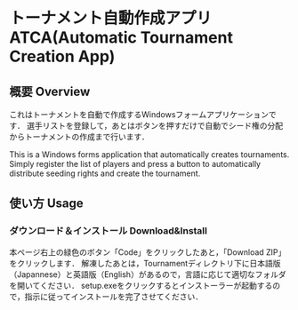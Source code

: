 # トーナメント自動作成アプリ ATCA(Automatic Tournament Creation App) 

## 概要 Overview
これはトーナメントを自動で作成するWindowsフォームアプリケーションです．
選手リストを登録して，あとはボタンを押すだけで自動でシード権の分配からトーナメントの作成まで行います．

This is a Windows forms application that automatically creates tournaments.
Simply register the list of players and press a button to automatically distribute seeding rights and create the tournament.

## 使い方 Usage
### ダウンロード＆インストール Download&Install
本ページ右上の緑色のボタン「Code」をクリックしたあと，「Download ZIP」をクリックします．
解凍したあとは，Tournamentディレクトリ下に日本語版（Japannese）と英語版（English）があるので，言語に応じて適切なフォルダを開いてください．
setup.exeをクリックするとインストーラーが起動するので，指示に従ってインストールを完了させてください．
